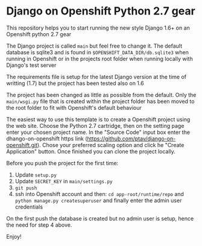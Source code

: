 Django on Openshift Python 2.7 gear
===================================

This repository helps you to start running the new style Django 1.6+ on an 
Openshift python 2.7 gear

The Django project is called `main` but feel free to change it. The default 
database is sqlite3 and is found in `$OPENSHIFT_DATA_DIR/db.sqlite3` when
running in Openshift or in the projects root folder  when running locally 
with Django's test server

The requirements file is setup for the latest Django version at the time of
writting (1.7) but the project has been tested also on 1.6

The project has been changed as little as possible from the default. Only the 
`main/wsgi.py` file that is created within the project folder has been moved 
to the root folder to fit with Openshift's default behaviour

The easiest way to use this template is to create a Openshift project using the 
web site. Choose the Python 2.7 cartridge, then on the setting page enter your
chosen project name. In the "Source Code" input box enter the dhango-on-openshift
https link (https://github.com/ptav/django-on-openshift.git). Chose your 
preferred scaling option and click he "Create Application" button. Once finished 
you can clone the project locally.

Before you push the project for the first time:
 
  1.  Update `setup.py`
  2.  Update `SECRET_KEY` in `main/settings.py`
  3.  `git push`
  4.  ssh into Openshift account and then:
        `cd app-root/runtime/repo` and
        `python manage.py createsuperuser` and finally enter the admin user credentials
        

On the first push the database is created but no admin user is setup, hence the
need for step 4 above.


Enjoy!
